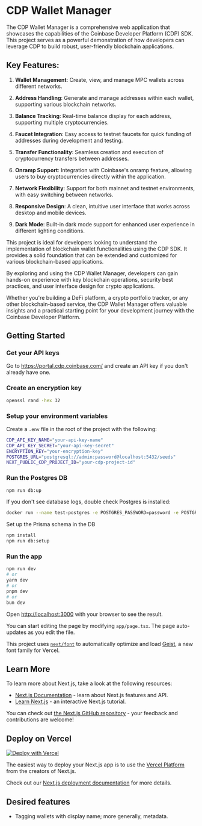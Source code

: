 # CDP Wallet Manager

The CDP Wallet Manager is a comprehensive web application that showcases the capabilities of the Coinbase Developer Platform (CDP) SDK. This project serves as a powerful demonstration of how developers can leverage CDP to build robust, user-friendly blockchain applications.

## Key Features:

1. **Wallet Management**: Create, view, and manage MPC wallets across different networks.

2. **Address Handling**: Generate and manage addresses within each wallet, supporting various blockchain networks.

3. **Balance Tracking**: Real-time balance display for each address, supporting multiple cryptocurrencies.

4. **Faucet Integration**: Easy access to testnet faucets for quick funding of addresses during development and testing.

5. **Transfer Functionality**: Seamless creation and execution of cryptocurrency transfers between addresses.

6. **Onramp Support**: Integration with Coinbase's onramp feature, allowing users to buy cryptocurrencies directly within the application.

7. **Network Flexibility**: Support for both mainnet and testnet environments, with easy switching between networks.

8. **Responsive Design**: A clean, intuitive user interface that works across desktop and mobile devices.

9. **Dark Mode**: Built-in dark mode support for enhanced user experience in different lighting conditions.

This project is ideal for developers looking to understand the implementation of blockchain wallet functionalities using the CDP SDK. It provides a solid foundation that can be extended and customized for various blockchain-based applications.

By exploring and using the CDP Wallet Manager, developers can gain hands-on experience with key blockchain operations, security best practices, and user interface design for crypto applications.

Whether you're building a DeFi platform, a crypto portfolio tracker, or any other blockchain-based service, the CDP Wallet Manager offers valuable insights and a practical starting point for your development journey with the Coinbase Developer Platform.

## Getting Started
### Get your API keys
Go to https://portal.cdp.coinbase.com/ and create an API key if you don't already have one.

### Create an encryption key

```bash
openssl rand -hex 32
```

### Setup your environment variables

Create a `.env` file in the root of the project with the following:

```bash
CDP_API_KEY_NAME="your-api-key-name"
CDP_API_KEY_SECRET="your-api-key-secret"
ENCRYPTION_KEY="your-encryption-key"
POSTGRES_URL="postgresql://admin:password@localhost:5432/seeds"
NEXT_PUBLIC_CDP_PROJECT_ID="your-cdp-project-id"
```

### Run the Postgres DB

```bash
npm run db:up
```

If you don't see database logs, double check Postgres is installed:

```bash
docker run --name test-postgres -e POSTGRES_PASSWORD=password -e POSTGRES_DB=seeds -e POSTGRES_USER=admin -p 5432:5432 postgres:14
```

Set up the Prisma schema in the DB

```bash
npm install
npm run db:setup
```

### Run the app

```bash
npm run dev
# or
yarn dev
# or
pnpm dev
# or
bun dev
```

Open [http://localhost:3000](http://localhost:3000) with your browser to see the result.

You can start editing the page by modifying `app/page.tsx`. The page auto-updates as you edit the file.

This project uses [`next/font`](https://nextjs.org/docs/app/building-your-application/optimizing/fonts) to automatically optimize and load [Geist](https://vercel.com/font), a new font family for Vercel.

## Learn More

To learn more about Next.js, take a look at the following resources:

- [Next.js Documentation](https://nextjs.org/docs) - learn about Next.js features and API.
- [Learn Next.js](https://nextjs.org/learn) - an interactive Next.js tutorial.

You can check out [the Next.js GitHub repository](https://github.com/vercel/next.js) - your feedback and contributions are welcome!

## Deploy on Vercel

[![Deploy with Vercel](https://vercel.com/button)](https://vercel.com/new/clone?repository-url=https%3A%2F%2Fgithub.com%2Fcoinbase%2Fcdp-wallet-manager&env=CDP_API_KEY_NAME,CDP_API_KEY_SECRET,NEXT_PUBLIC_CDP_PROJECT_ID,ENCRYPTION_KEY&envDescription=Download%20CDP%20API%20key%20name%2C%20secret%2C%20project%20ID%20from%20CDP%20portal)

The easiest way to deploy your Next.js app is to use the [Vercel Platform](https://vercel.com/new?utm_medium=default-template&filter=next.js&utm_source=create-next-app&utm_campaign=create-next-app-readme) from the creators of Next.js.

Check out our [Next.js deployment documentation](https://nextjs.org/docs/app/building-your-application/deploying) for more details.

## Desired features 
- Tagging wallets with display name; more generally, metadata.
